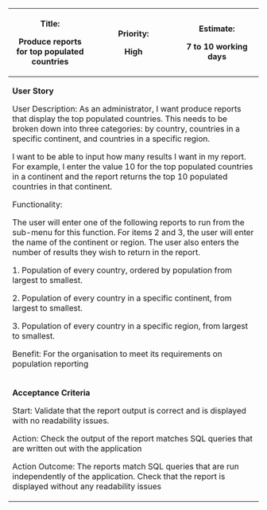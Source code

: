 <table>
<colgroup>
<col style="width: 33%" />
<col style="width: 33%" />
<col style="width: 33%" />
</colgroup>
<thead>
<tr class="header">
<th><p><strong>Title:</strong></p>
<p>Produce reports for top populated countries</p></th>
<th><p><strong>Priority:</strong></p>
<p>High</p></th>
<th><p><strong>Estimate:</strong></p>
<p>7 to 10 working days</p></th>
</tr>
</thead>
<tbody>
<tr class="odd">
<td colspan="3"><p><strong>User Story</strong></p>
<p>User Description: As an administrator, I want produce reports that
display the top populated countries. This needs to be broken down into
three categories: by country, countries in a specific continent, and
countries in a specific region.</p>
<p>I want to be able to input how many results I want in my report. For
example, I enter the value 10 for the top populated countries in a
continent and the report returns the top 10 populated countries in that
continent.</p>
<p>Functionality:</p>
<p>The user will enter one of the following reports to run from the
sub-menu for this function. For items 2 and 3, the user will enter the
name of the continent or region. The user also enters the number of
results they wish to return in the report.</p>
<p>1. Population of every country, ordered by population from largest to
smallest.</p>
<p>2. Population of every country in a specific continent, from largest
to smallest.</p>
<p>3. Population of every country in a specific region, from largest to
smallest.</p>
<p>Benefit: For the organisation to meet its requirements on population
reporting</p></td>
</tr>
<tr class="even">
<td colspan="3"><p><strong>Acceptance Criteria</strong></p>
<p>Start: Validate that the report output is correct and is displayed
with no readability issues.</p>
<p>Action: Check the output of the report matches SQL queries that are
written out with the application</p>
<p>Action Outcome: The reports match SQL queries that are run
independently of the application. Check that the report is displayed
without any readability issues</p></td>
</tr>
</tbody>
</table>
